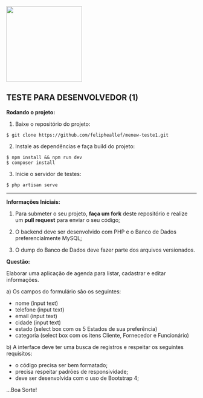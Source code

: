 <img src="https://mvarandas.com.br/static/default/images/menew-bymv.png" width="200">

## **TESTE PARA DESENVOLVEDOR (1)**

**Rodando o projeto:**

1. Baixe o repositório do projeto:

```shell script
$ git clone https://github.com/felipheallef/menew-teste1.git
```

2. Instale as dependências e faça build do projeto:

```shell script
$ npm install && npm run dev
$ composer install
```

3. Inicie o servidor de testes:

```shell script
$ php artisan serve
```

---

**Informações Iniciais:**

1. Para submeter o seu projeto, **faça um fork** deste repositório e realize um **pull request** para enviar o seu código;

2. O backend deve ser desenvolvido com PHP e o Banco de Dados preferencialmente MySQL;

3. O dump do Banco de Dados deve fazer parte dos arquivos versionados.

**Questão:**

Elaborar uma aplicação de agenda para listar, cadastrar e editar informações.

a) Os campos do formulário são os seguintes:

 - nome (input text)
 - telefone (input text)
 - email (input text)
 - cidade (input text)
 - estado (select box com os 5 Estados de sua preferência)
 - categoria (select box com os itens Cliente, Fornecedor e Funcionário)

b) A interface deve ter uma busca de registros e respeitar os seguintes requisitos:

 - o código precisa ser bem formatado;
 - precisa respeitar padrões de responsividade;
 - deve ser desenvolvida com o uso de Bootstrap 4;

...Boa Sorte!
